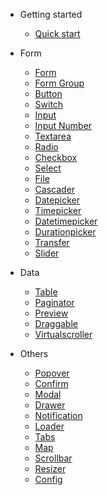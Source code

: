 - Getting started

  - [Quick start](README.md)

- Form

  - [Form](files/form/form.md)
  - [Form Group](files/form/form-group.md)
  - [Button](files/form/button.md)
  - [Switch](files/form/switch.md)
  - [Input](files/form/input.md)
  - [Input Number](files/form/input-number.md)
  - [Textarea](files/form/textarea.md)
  - [Radio](files/form/radio.md)
  - [Checkbox](files/form/checkbox.md)
  - [Select](files/form/select.md)
  - [File](files/form/file.md)
  - [Cascader](files/form/cascader.md)
  - [Datepicker](files/form/datepicker.md)
  - [Timepicker](files/form/timepicker.md)
  - [Datetimepicker](files/form/datetimepicker.md)
  - [Durationpicker](files/form/durationpicker.md)
  - [Transfer](files/form/transfer.md)
  - [Slider](files/form/slider.md)

- Data
  - [Table](files/data/table.md)
  - [Paginator](files/data/paginator.md)
  - [Preview](files/data/preview.md)
  - [Draggable](files/data/draggable.md)
  - [Virtualscroller](files/data/virtualscroller.md)

- Others
  - [Popover](files/others/popover.md)
  - [Confirm](files/others/confirm.md)
  - [Modal](files/others/modal.md)
  - [Drawer](files/others/drawer.md)
  - [Notification](files/others/notification.md)
  - [Loader](files/others/loader.md)
  - [Tabs](files/others/tabs.md)
  - [Map](files/others/map.md)
  - [Scrollbar](files/others/scrollbar.md)
  - [Resizer](files/others/resizer.md)
  - [Config](files/others/config.md)
